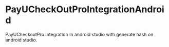 # PayUCheckOutProIntegrationAndroid
PayUCheckoutPro Integration in android studio with generate hash on android studio.




